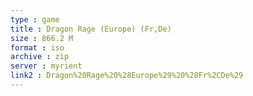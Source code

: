 ```yaml
---
type : game
title : Dragon Rage (Europe) (Fr,De)
size : 866.2 M
format : iso
archive : zip
server : myrient
link2 : Dragon%20Rage%20%28Europe%29%20%28Fr%2CDe%29
---
```

